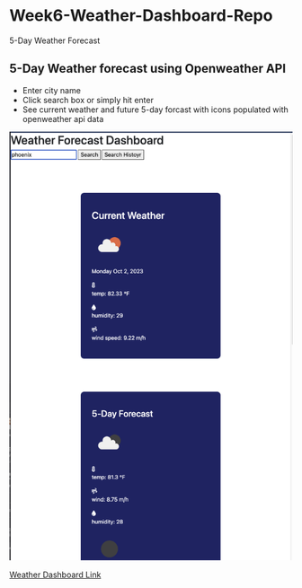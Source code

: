 # Week6-Weather-Dashboard-Repo
5-Day Weather Forecast 

## 5-Day Weather forecast using Openweather API

- Enter city name
- Click search box or simply hit enter
- See current weather and future 5-day forcast with icons populated with openweather api data

![screenshot](assets/screenshot.png)

[Weather Dashboard Link](https://jablair176.github.io/Week4-CodeQuiz-Repo/)
